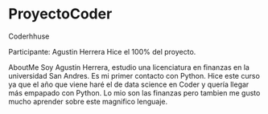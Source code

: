 # ProyectoCoder
 Coderhhuse

Participante:
Agustin Herrera
Hice el 100% del proyecto.


AboutMe
Soy Agustin Herrera, estudio una licenciatura en finanzas en la universidad San Andres.
Es mi primer contacto con Python. Hice este curso ya que el año que viene haré el de data science en Coder y quería llegar más empapado con Python. Lo mio son las finanzas pero tambien me gusto mucho aprender sobre este magnifico lenguaje.
 

